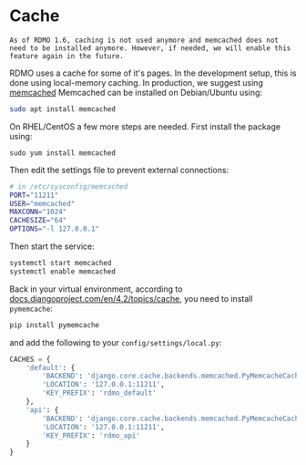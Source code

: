 # Cache

```{warning}
As of RDMO 1.6, caching is not used anymore and memcached does not need to be installed anymore. However, if needed, we will enable this feature again in the future.
```

RDMO uses a cache for some of it's pages. In the development setup, this is done using local-memory caching. In production, we suggest using [memcached](https://memcached.org) Memcached can be installed on Debian/Ubuntu using:

```bash
sudo apt install memcached
```

On RHEL/CentOS a few more steps are needed. First install the package using:

```
sudo yum install memcached
```

Then edit the settings file to prevent external connections:

```bash
# in /etc/sysconfig/memcached
PORT="11211"
USER="memcached"
MAXCONN="1024"
CACHESIZE="64"
OPTIONS="-l 127.0.0.1"
```

Then start the service:

```bash
systemctl start memcached
systemctl enable memcached
```

Back in your virtual environment, according to [docs.djangoproject.com/en/4.2/topics/cache](https://docs.djangoproject.com/en/4.2/topics/cache/#memcached), you need to install `pymemcache`:

```bash
pip install pymemcache
```

and add the following to your `config/settings/local.py`:

```python
CACHES = {
    'default': {
        'BACKEND': 'django.core.cache.backends.memcached.PyMemcacheCache',
        'LOCATION': '127.0.0.1:11211',
        'KEY_PREFIX': 'rdmo_default'
    },
    'api': {
        'BACKEND': 'django.core.cache.backends.memcached.PyMemcacheCache',
        'LOCATION': '127.0.0.1:11211',
        'KEY_PREFIX': 'rdmo_api'
    }
}
```
